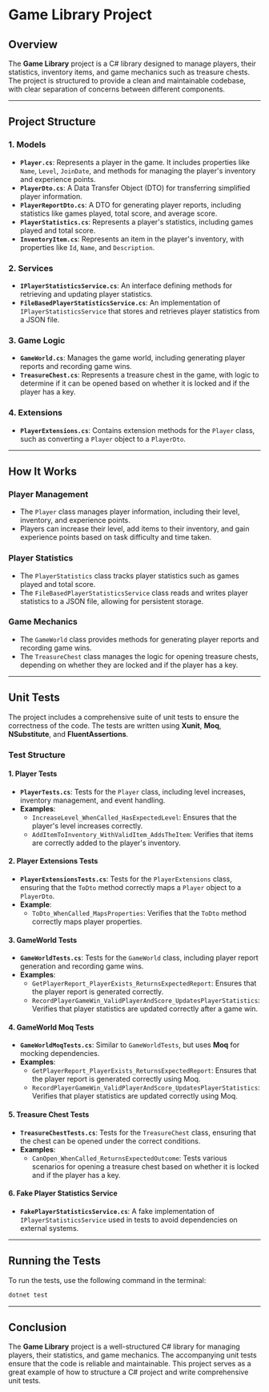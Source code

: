 # Game Library Project

## Overview

The **Game Library** project is a C# library designed to manage players, their statistics, inventory items, and game mechanics such as treasure chests. The project is structured to provide a clean and maintainable codebase, with clear separation of concerns between different components.

---

## Project Structure

### 1. **Models**
   - **`Player.cs`**: Represents a player in the game. It includes properties like `Name`, `Level`, `JoinDate`, and methods for managing the player's inventory and experience points.
   - **`PlayerDto.cs`**: A Data Transfer Object (DTO) for transferring simplified player information.
   - **`PlayerReportDto.cs`**: A DTO for generating player reports, including statistics like games played, total score, and average score.
   - **`PlayerStatistics.cs`**: Represents a player's statistics, including games played and total score.
   - **`InventoryItem.cs`**: Represents an item in the player's inventory, with properties like `Id`, `Name`, and `Description`.

### 2. **Services**
   - **`IPlayerStatisticsService.cs`**: An interface defining methods for retrieving and updating player statistics.
   - **`FileBasedPlayerStatisticsService.cs`**: An implementation of `IPlayerStatisticsService` that stores and retrieves player statistics from a JSON file.

### 3. **Game Logic**
   - **`GameWorld.cs`**: Manages the game world, including generating player reports and recording game wins.
   - **`TreasureChest.cs`**: Represents a treasure chest in the game, with logic to determine if it can be opened based on whether it is locked and if the player has a key.

### 4. **Extensions**
   - **`PlayerExtensions.cs`**: Contains extension methods for the `Player` class, such as converting a `Player` object to a `PlayerDto`.

---

## How It Works

### Player Management
- The `Player` class manages player information, including their level, inventory, and experience points.
- Players can increase their level, add items to their inventory, and gain experience points based on task difficulty and time taken.

### Player Statistics
- The `PlayerStatistics` class tracks player statistics such as games played and total score.
- The `FileBasedPlayerStatisticsService` class reads and writes player statistics to a JSON file, allowing for persistent storage.

### Game Mechanics
- The `GameWorld` class provides methods for generating player reports and recording game wins.
- The `TreasureChest` class manages the logic for opening treasure chests, depending on whether they are locked and if the player has a key.

---

## Unit Tests

The project includes a comprehensive suite of unit tests to ensure the correctness of the code. The tests are written using **Xunit**, **Moq**, **NSubstitute**, and **FluentAssertions**.

### Test Structure

#### 1. **Player Tests**
   - **`PlayerTests.cs`**: Tests for the `Player` class, including level increases, inventory management, and event handling.
   - **Examples**:
     - `IncreaseLevel_WhenCalled_HasExpectedLevel`: Ensures that the player's level increases correctly.
     - `AddItemToInventory_WithValidItem_AddsTheItem`: Verifies that items are correctly added to the player's inventory.

#### 2. **Player Extensions Tests**
   - **`PlayerExtensionsTests.cs`**: Tests for the `PlayerExtensions` class, ensuring that the `ToDto` method correctly maps a `Player` object to a `PlayerDto`.
   - **Example**:
     - `ToDto_WhenCalled_MapsProperties`: Verifies that the `ToDto` method correctly maps player properties.

#### 3. **GameWorld Tests**
   - **`GameWorldTests.cs`**: Tests for the `GameWorld` class, including player report generation and recording game wins.
   - **Examples**:
     - `GetPlayerReport_PlayerExists_ReturnsExpectedReport`: Ensures that the player report is generated correctly.
     - `RecordPlayerGameWin_ValidPlayerAndScore_UpdatesPlayerStatistics`: Verifies that player statistics are updated correctly after a game win.

#### 4. **GameWorld Moq Tests**
   - **`GameWorldMoqTests.cs`**: Similar to `GameWorldTests`, but uses **Moq** for mocking dependencies.
   - **Examples**:
     - `GetPlayerReport_PlayerExists_ReturnsExpectedReport`: Ensures that the player report is generated correctly using Moq.
     - `RecordPlayerGameWin_ValidPlayerAndScore_UpdatesPlayerStatistics`: Verifies that player statistics are updated correctly using Moq.

#### 5. **Treasure Chest Tests**
   - **`TreasureChestTests.cs`**: Tests for the `TreasureChest` class, ensuring that the chest can be opened under the correct conditions.
   - **Examples**:
     - `CanOpen_WhenCalled_ReturnsExpectedOutcome`: Tests various scenarios for opening a treasure chest based on whether it is locked and if the player has a key.

#### 6. **Fake Player Statistics Service**
   - **`FakePlayerStatisticsService.cs`**: A fake implementation of `IPlayerStatisticsService` used in tests to avoid dependencies on external systems.

---

## Running the Tests

To run the tests, use the following command in the terminal:

```powershell
dotnet test
```

---

## Conclusion

The **Game Library** project is a well-structured C# library for managing players, their statistics, and game mechanics. The accompanying unit tests ensure that the code is reliable and maintainable. This project serves as a great example of how to structure a C# project and write comprehensive unit tests.
